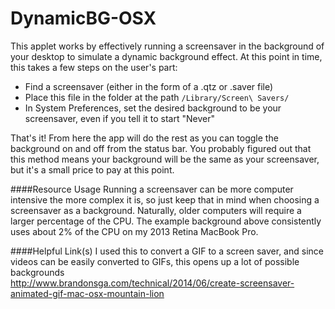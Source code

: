 # DynamicBG-OSX

This applet works by effectively running a screensaver in the background of your desktop to simulate a dynamic background effect. At this point in time, this takes a few steps on the user's part:
- Find a screensaver (either in the form of a .qtz or .saver file)
- Place this file in the folder at the path `/Library/Screen\ Savers/`
- In System Preferences, set the desired background to be your screensaver, even if you tell it to start "Never"

That's it! From here the app will do the rest as you can toggle the background on and off from the status bar. You probably figured out that this method means your background will be the same as your screensaver, but it's a small price to pay at this point.  

####Resource Usage
Running a screensaver can be more computer intensive the more complex it is, so just keep that in mind when choosing a screensaver as a background. Naturally, older computers will require a larger percentage of the CPU. The example background above consistently uses about 2% of the CPU on my 2013 Retina MacBook Pro. 

####Helpful Link(s)
I used this to convert a GIF to a screen saver, and since videos can be easily converted to GIFs, this opens up a lot of possible backgrounds  
http://www.brandonsga.com/technical/2014/06/create-screensaver-animated-gif-mac-osx-mountain-lion

